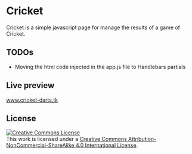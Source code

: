 # Cricket

Cricket is a simple javascript page for manage the results of a game of Cricket.

## TODOs

* Moving the html code injected in the app.js file to Handlebars partials

## Live preview

<a href="http://cricket-darts.tk" target="_blank">www.cricket-darts.tk</a>

## License

<a rel="license" href="http://creativecommons.org/licenses/by-nc-sa/4.0/"><img alt="Creative Commons License" style="border-width:0" src="https://i.creativecommons.org/l/by-nc-sa/4.0/88x31.png" /></a><br />This work is licensed under a <a rel="license" href="http://creativecommons.org/licenses/by-nc-sa/4.0/">Creative Commons Attribution-NonCommercial-ShareAlike 4.0 International License</a>.